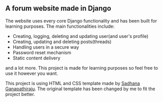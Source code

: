 ## A forum website made in Django
The website uses every core Django functionality and has been built for learning purposes.
The main functionalities include:
  - Creating, logging, deleting and updating user(and user's profile)
  - Creating, updating and deleting posts(threads)
  - Handling users in a secure way
  - Password reset mechanism
  - Static content delivery

and a lot more.
This project is made for learning purposes so feel free to use it however you want.

This project is using HTML and CSS template made by [Sadhana Ganapathiraju](http://nikhedonia.com). The original template has been changed by me to fit the project better.
